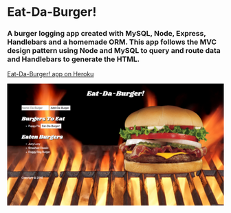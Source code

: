 # Eat-Da-Burger!

### A burger logging app created with MySQL, Node, Express, Handlebars and a homemade ORM. This app follows the MVC design pattern using Node and MySQL to query and route data and Handlebars to generate the HTML.

[Eat-Da-Burger! app on Heroku](https://radiant-fjord-81022.herokuapp.com/)

![alt text](readme-assets/eatdaburger-screenshot-01.png "Eat-Da-Burger! (screenshot)")
